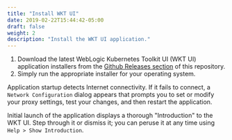 ```yaml
---
title: "Install WKT UI"
date: 2019-02-22T15:44:42-05:00
draft: false
weight: 2
description: "Install the WKT UI application."
---
```


1. Download the latest WebLogic Kubernetes Toolkit UI (WKT UI) application installers from the [Github Releases section](https://github.com/oracle/weblogic-toolkit-ui/releases) of this repository.
1. Simply run the appropriate installer for your operating system.

Application startup detects Internet connectivity. If it fails to connect, a `Network Configuration` dialog appears that prompts you to set or modify your proxy settings, test your changes, and then restart the application.  

Initial launch of the application displays a thorough "Introduction" to the WKT UI. Step through it or dismiss it; you can peruse it at any time using `Help > Show Introduction`.

